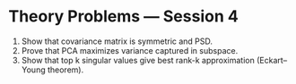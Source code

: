 # Theory Problems — Session 4

1. Show that covariance matrix is symmetric and PSD.
2. Prove that PCA maximizes variance captured in subspace.
3. Show that top k singular values give best rank-k approximation (Eckart–Young theorem).